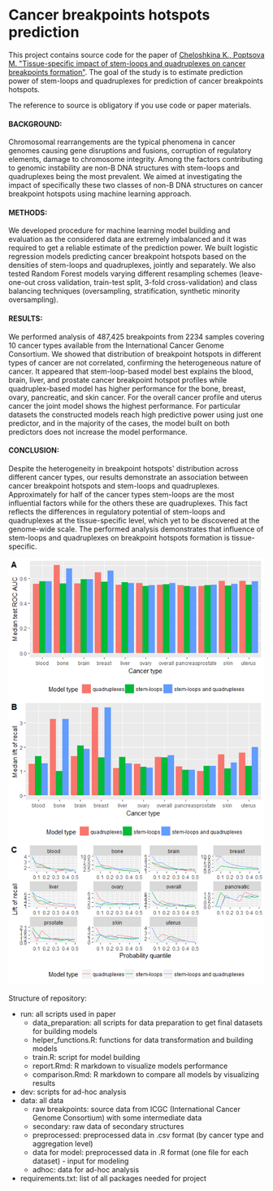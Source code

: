 # Cancer breakpoints hotspots prediction

This project contains source code for the paper of [Cheloshkina K., Poptsova M. "Tissue-specific impact of stem-loops and quadruplexes on cancer breakpoints formation"](https://bmccancer.biomedcentral.com/articles/10.1186/s12885-019-5653-x).
The goal of the study is to estimate prediction power of stem-loops and quadruplexes for prediction of cancer breakpoints hotspots.

The reference to source is obligatory if you use code or paper materials.

#### BACKGROUND:
Chromosomal rearrangements are the typical phenomena in cancer genomes causing gene disruptions and fusions, corruption of regulatory elements, damage to chromosome integrity. Among the factors contributing to genomic instability are non-B DNA structures with stem-loops and quadruplexes being the most prevalent. We aimed at investigating the impact of specifically these two classes of non-B DNA structures on cancer breakpoint hotspots using machine learning approach.

#### METHODS:
We developed procedure for machine learning model building and evaluation as the considered data are extremely imbalanced and it was required to get a reliable estimate of the prediction power. We built logistic regression models predicting cancer breakpoint hotspots based on the densities of stem-loops and quadruplexes, jointly and separately. We also tested Random Forest models varying different resampling schemes (leave-one-out cross validation, train-test split, 3-fold cross-validation) and class balancing techniques (oversampling, stratification, synthetic minority oversampling).

#### RESULTS:
We performed analysis of 487,425 breakpoints from 2234 samples covering 10 cancer types available from the International Cancer Genome Consortium. We showed that distribution of breakpoint hotspots in different types of cancer are not correlated, confirming the heterogeneous nature of cancer. It appeared that stem-loop-based model best explains the blood, brain, liver, and prostate cancer breakpoint hotspot profiles while quadruplex-based model has higher performance for the bone, breast, ovary, pancreatic, and skin cancer. For the overall cancer profile and uterus cancer the joint model shows the highest performance. For particular datasets the constructed models reach high predictive power using just one predictor, and in the majority of the cases, the model built on both predictors does not increase the model performance.




#### CONCLUSION:
Despite the heterogeneity in breakpoint hotspots' distribution across different cancer types, our results demonstrate an association between cancer breakpoint hotspots and stem-loops and quadruplexes. Approximately for half of the cancer types stem-loops are the most influential factors while for the others these are quadruplexes. This fact reflects the differences in regulatory potential of stem-loops and quadruplexes at the tissue-specific level, which yet to be discovered at the genome-wide scale. The performed analysis demonstrates that influence of stem-loops and quadruplexes on breakpoint hotspots formation is tissue-specific.

![Results](Figure_5.png "Comparison of different models' performance by cancer type")


Structure of repository:
- run: all scripts used in paper
    - data_preparation: all scripts for data preparation to get final datasets for building models
    - helper_functions.R: functions for data transformation and building models 
    - train.R: script for model building
    - report.Rmd: R markdown to visualize models performance
    - comparison.Rmd: R markdown to compare all models by visualizing results
- dev: scripts for ad-hoc analysis
- data: all data
   - raw breakpoints: source data from ICGC (International Cancer Genome Consortium) with some intermediate data
   - secondary: raw data of secondary structures
   - preprocessed: preprocessed data in .csv format (by cancer type and aggregation level)
   - data for model: preprocessed data in .R format (one file for each dataset) - input for modeling
   - adhoc: data for ad-hoc analysis
- requirements.txt: list of all packages needed for project
